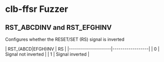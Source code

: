 # clb-ffsr Fuzzer

## RST_ABCDINV and RST_EFGHINV

Configures whether the RESET/SET (RS) signal is inverted

| RST_(ABCD|EFGH)INV  | RS               |
|---------------------|------------------|
| 0          | Signal not inverted       |
| 1          | Signal inverted           |

